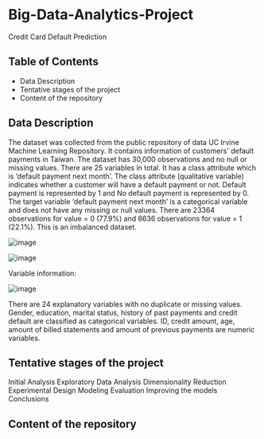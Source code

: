 # Big-Data-Analytics-Project
Credit Card Default Prediction

## Table of Contents
- Data Description
- Tentative stages of the project
- Content of the repository

## Data Description
The dataset was collected from the public repository of data UC Irvine Machine Learning Repository. It contains information of customers' default payments in Taiwan. The dataset has 30,000 observations and no null or missing values. There are 25 variables in total. It has a class attribute which is ‘default payment next month’. The class attribute (qualitative variable) indicates whether a customer will have a default payment or not. Default payment is represented by 1 and No default payment is represented by 0. 
The target variable ‘default payment next month’ is a categorical variable and does not have any missing or null values. There are 23364 observations for value = 0 (77.9%) and 6636 observations for value = 1 (22.1%). This is an imbalanced dataset.

![image](https://github.com/user-attachments/assets/cacc4ca2-3e2c-40c5-ac79-825448c22482)

![image](https://github.com/user-attachments/assets/e4e37a9d-6209-4634-be54-b01d897135fe)

Variable information: 

![image](https://github.com/user-attachments/assets/85a27e2c-68f3-4483-9a54-429cb12b17c1)


There are 24 explanatory variables with no duplicate or missing values. Gender, education, marital status, history of past payments and credit default are classified as categorical variables. ID, credit amount, age, amount of billed statements and amount of previous payments are numeric variables.


## Tentative stages of the project
Initial Analysis
Exploratory Data Analysis
Dimensionality Reduction
Experimental Design
Modeling
Evaluation
Improving the models
Conclusions

## Content of the repository
